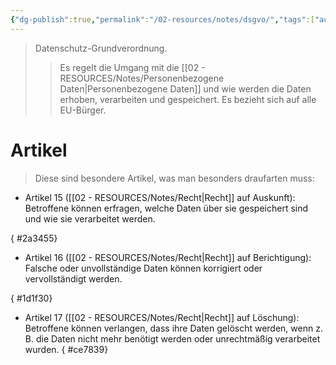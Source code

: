 ```yaml
---
{"dg-publish":true,"permalink":"/02-resources/notes/dsgvo/","tags":["ausbildung/gfn/ap1/vorbereitung","sicherheit/it-sicherheit"],"noteIcon":"","updated":"2025-09-27T01:32:44.766+02:00"}
---
```


>Datenschutz-Grundverordnung.
>>Es regelt die Umgang mit die [[02 - RESOURCES/Notes/Personenbezogene Daten\|Personenbezogene Daten]] und wie werden die Daten erhoben, verarbeiten und gespeichert.
>>Es bezieht sich auf alle EU-Bürger.


# Artikel
>Diese sind besondere Artikel, was man besonders draufarten muss:

- Artikel 15 ([[02 - RESOURCES/Notes/Recht\|Recht]] auf Auskunft):
  Betroffene können erfragen, welche Daten über sie gespeichert sind und wie sie verarbeitet werden.
  
{ #2a3455}

- Artikel 16 ([[02 - RESOURCES/Notes/Recht\|Recht]] auf Berichtigung):
   Falsche oder unvollständige Daten können korrigiert oder vervollständigt werden.
   
{ #1d1f30}

- Artikel 17 ([[02 - RESOURCES/Notes/Recht\|Recht]] auf Löschung): 
  Betroffene können verlangen, dass ihre Daten gelöscht werden, wenn z. B. die Daten nicht mehr benötigt werden oder unrechtmäßig verarbeitet wurden.
{ #ce7839}
